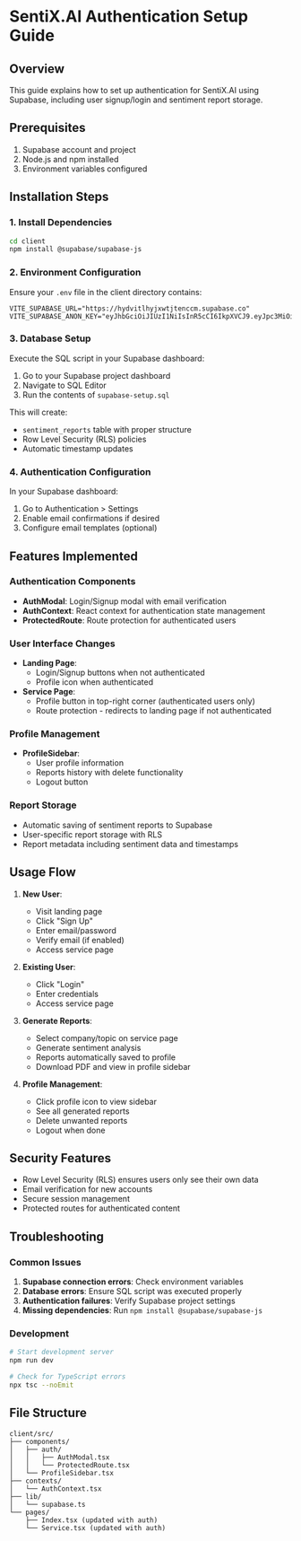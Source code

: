 # SentiX.AI Authentication Setup Guide

## Overview
This guide explains how to set up authentication for SentiX.AI using Supabase, including user signup/login and sentiment report storage.

## Prerequisites
1. Supabase account and project
2. Node.js and npm installed
3. Environment variables configured

## Installation Steps

### 1. Install Dependencies
```bash
cd client
npm install @supabase/supabase-js
```

### 2. Environment Configuration
Ensure your `.env` file in the client directory contains:
```
VITE_SUPABASE_URL="https://hydvitlhyjxwtjtenccm.supabase.co"
VITE_SUPABASE_ANON_KEY="eyJhbGciOiJIUzI1NiIsInR5cCI6IkpXVCJ9.eyJpc3MiOiJzdXBhYmFzZSIsInJlZiI6Imh5ZHZpdGxoeWp4d3RqdGVuY2NtIiwicm9sZSI6ImFub24iLCJpYXQiOjE3NTYyMDM4NTIsImV4cCI6MjA3MTc3OTg1Mn0.in2U9pXw91FqkXitXYoPoMynTKAZv0_EufUoo57m5bo"
```

### 3. Database Setup
Execute the SQL script in your Supabase dashboard:

1. Go to your Supabase project dashboard
2. Navigate to SQL Editor
3. Run the contents of `supabase-setup.sql`

This will create:
- `sentiment_reports` table with proper structure
- Row Level Security (RLS) policies
- Automatic timestamp updates

### 4. Authentication Configuration
In your Supabase dashboard:
1. Go to Authentication > Settings
2. Enable email confirmations if desired
3. Configure email templates (optional)

## Features Implemented

### Authentication Components
- **AuthModal**: Login/Signup modal with email verification
- **AuthContext**: React context for authentication state management
- **ProtectedRoute**: Route protection for authenticated users

### User Interface Changes
- **Landing Page**: 
  - Login/Signup buttons when not authenticated
  - Profile icon when authenticated
- **Service Page**:
  - Profile button in top-right corner (authenticated users only)
  - Route protection - redirects to landing page if not authenticated

### Profile Management
- **ProfileSidebar**: 
  - User profile information
  - Reports history with delete functionality
  - Logout button

### Report Storage
- Automatic saving of sentiment reports to Supabase
- User-specific report storage with RLS
- Report metadata including sentiment data and timestamps

## Usage Flow

1. **New User**:
   - Visit landing page
   - Click "Sign Up" 
   - Enter email/password
   - Verify email (if enabled)
   - Access service page

2. **Existing User**:
   - Click "Login"
   - Enter credentials
   - Access service page

3. **Generate Reports**:
   - Select company/topic on service page
   - Generate sentiment analysis
   - Reports automatically saved to profile
   - Download PDF and view in profile sidebar

4. **Profile Management**:
   - Click profile icon to view sidebar
   - See all generated reports
   - Delete unwanted reports
   - Logout when done

## Security Features
- Row Level Security (RLS) ensures users only see their own data
- Email verification for new accounts
- Secure session management
- Protected routes for authenticated content

## Troubleshooting

### Common Issues
1. **Supabase connection errors**: Check environment variables
2. **Database errors**: Ensure SQL script was executed properly
3. **Authentication failures**: Verify Supabase project settings
4. **Missing dependencies**: Run `npm install @supabase/supabase-js`

### Development
```bash
# Start development server
npm run dev

# Check for TypeScript errors
npx tsc --noEmit
```

## File Structure
```
client/src/
├── components/
│   ├── auth/
│   │   ├── AuthModal.tsx
│   │   └── ProtectedRoute.tsx
│   └── ProfileSidebar.tsx
├── contexts/
│   └── AuthContext.tsx
├── lib/
│   └── supabase.ts
└── pages/
    ├── Index.tsx (updated with auth)
    └── Service.tsx (updated with auth)
```
